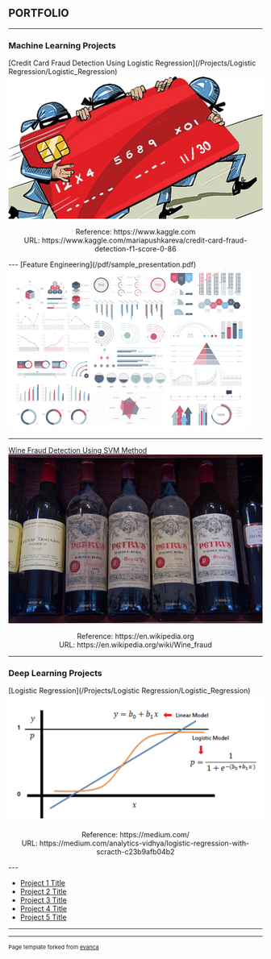 ## PORTFOLIO
---

### Machine Learning Projects 

[Credit Card Fraud Detection Using Logistic Regression](/Projects/Logistic Regression/Logistic_Regression)
<img src="images/Logistic%20Regression/Credi Card Fraud profile pic.jpg?raw=true"/>
<p align = "center">
Reference: https://www.kaggle.com<br/>
URL: https://www.kaggle.com/mariapushkareva/credit-card-fraud-detection-f1-score-0-86
</p>
---
[Feature Engineering](/pdf/sample_presentation.pdf)
<img src="images/dummy_thumbnail.jpg?raw=true"/>

---
[Wine Fraud Detection Using SVM Method ](/Projects/SVM/SVM)
<img src="images/SVM/Wine Fraud.jpg?raw=true"/>
<p align = "center">
Reference: https://en.wikipedia.org<br/>
URL: https://en.wikipedia.org/wiki/Wine_fraud
</p>

---

### Deep Learning Projects
[Logistic Regression](/Projects/Logistic Regression/Logistic_Regression)
<img src="images/Logistic%20Regression/Logestic Regression_sample pic2.png?raw=true"/>
<p align = "center">
Reference: https://medium.com/<br/>
URL: https://medium.com/analytics-vidhya/logistic-regression-with-scracth-c23b9afb04b2
</p>
---

- [Project 1 Title](http://example.com/)
- [Project 2 Title](http://example.com/)
- [Project 3 Title](http://example.com/)
- [Project 4 Title](http://example.com/)
- [Project 5 Title](http://example.com/)

---




---
<p style="font-size:11px">Page template forked from <a href="https://github.com/evanca/quick-portfolio">evanca</a></p>
<!-- Remove above link if you don't want to attibute -->
